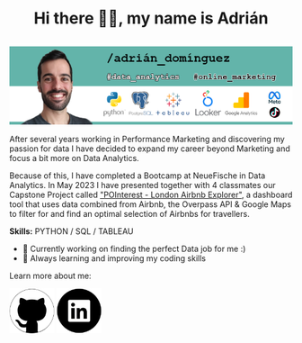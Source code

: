 <h1 style="font-size: 30;"><p align="center" size="16"> Hi there ✌🏼, my name is Adrián </p> </h1>
<p align="center">
  <img src="https://github.com/AdriDF/AdriDF/blob/main/gitHub_banner.png">
</p> 

After several years working in Performance Marketing and discovering my passion for data I have decided to expand my career beyond Marketing and focus a bit more on Data Analytics.

Because of this, I have completed a Bootcamp at NeueFische in Data Analytics. In May 2023 I have presented together with 4 classmates our Capstone Project called ["POInterest - London Airbnb Explorer"](https://github.com/AdriDF/My_Projects), a dashboard tool that uses data combined from Airbnb, the Overpass API & Google Maps to filter for and find an optimal selection of Airbnbs for travellers. 

**Skills:** PYTHON  / SQL / TABLEAU 

- 🔭 Currently working on finding the perfect Data job for me :) 
- 🌱  Always learning and improving my coding skills 

Learn more about me:

[<img src='https://github.com/AdriDF/AdriDF/blob/main/github_logo.png' alt='github' height='80'>](https://github.com/AdriDF) [<img src='https://github.com/AdriDF/AdriDF/blob/main/linkedin_logo.png' alt='linkedin' height='80'>](https://www.linkedin.com/in/adrian-dominguez-b5605663/)
